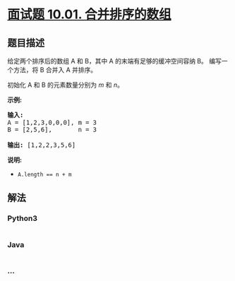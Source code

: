 # [面试题 10.01. 合并排序的数组](https://leetcode.cn/problems/sorted-merge-lcci)



## 题目描述

<!-- 这里写题目描述 -->

<p>给定两个排序后的数组 A 和 B，其中 A 的末端有足够的缓冲空间容纳 B。 编写一个方法，将 B 合并入 A 并排序。</p>

<p>初始化&nbsp;A 和 B 的元素数量分别为&nbsp;<em>m</em> 和 <em>n</em>。</p>

<p><strong>示例:</strong></p>

<pre><strong>输入:</strong>
A = [1,2,3,0,0,0], m = 3
B = [2,5,6],       n = 3

<strong>输出:</strong>&nbsp;[1,2,2,3,5,6]</pre>

<p><strong>说明:</strong></p>

<ul>
	<li><code>A.length == n + m</code></li>
</ul>


## 解法

<!-- 这里可写通用的实现逻辑 -->

<!-- tabs:start -->

### **Python3**

<!-- 这里可写当前语言的特殊实现逻辑 -->

```python

```

### **Java**

<!-- 这里可写当前语言的特殊实现逻辑 -->

```java

```

### **...**

```

```

<!-- tabs:end -->
